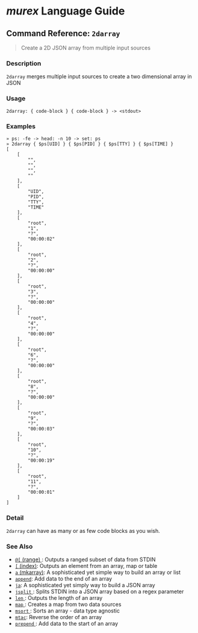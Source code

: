 # _murex_ Language Guide

## Command Reference: `2darray` 

> Create a 2D JSON array from multiple input sources

### Description

`2darray` merges multiple input sources to create a two dimensional array in JSON

### Usage

    2darray: { code-block } { code-block } -> <stdout>

### Examples

    » ps: -fe -> head: -n 10 -> set: ps 
    » 2darray { $ps[UID] } { $ps[PID] } { $ps[TTY] } { $ps[TIME] }
    [
        [
            "",
            "",
            "",
            ""
        ],
        [
            "UID",
            "PID",
            "TTY",
            "TIME"
        ],
        [
            "root",
            "1",
            "?",
            "00:00:02"
        ],
        [
            "root",
            "2",
            "?",
            "00:00:00"
        ],
        [
            "root",
            "3",
            "?",
            "00:00:00"
        ],
        [
            "root",
            "4",
            "?",
            "00:00:00"
        ],
        [
            "root",
            "6",
            "?",
            "00:00:00"
        ],
        [
            "root",
            "8",
            "?",
            "00:00:00"
        ],
        [
            "root",
            "9",
            "?",
            "00:00:03"
        ],
        [
            "root",
            "10",
            "?",
            "00:00:19"
        ],
        [
            "root",
            "11",
            "?",
            "00:00:01"
        ]
    ]

### Detail

`2darray` can have as many or as few code blocks as you wish.

### See Also

* [`@[` (range) ](../commands/range.md):
  Outputs a ranged subset of data from STDIN
* [`[` (index)](../commands/index.md):
  Outputs an element from an array, map or table
* [`a` (mkarray)](../commands/a.md):
  A sophisticated yet simple way to build an array or list
* [`append`](../commands/append.md):
  Add data to the end of an array
* [`ja`](../commands/ja.md):
  A sophisticated yet simply way to build a JSON array
* [`jsplit` ](../commands/jsplit.md):
  Splits STDIN into a JSON array based on a regex parameter
* [`len` ](../commands/len.md):
  Outputs the length of an array
* [`map` ](../commands/map.md):
  Creates a map from two data sources
* [`msort` ](../commands/msort.md):
  Sorts an array - data type agnostic
* [`mtac`](../commands/mtac.md):
  Reverse the order of an array
* [`prepend` ](../commands/prepend.md):
  Add data to the start of an array